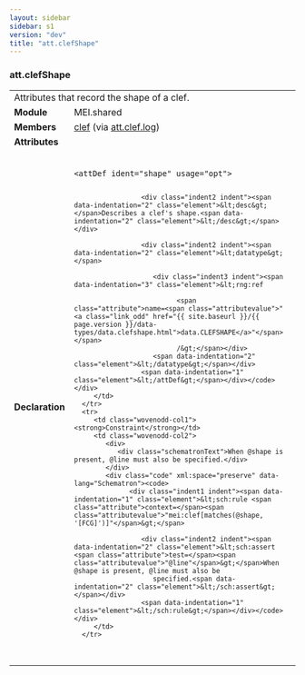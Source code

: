 ```yaml
---
layout: sidebar
sidebar: s1
version: "dev"
title: "att.clefShape"
---
```

<div class="classSpec att">
   <h3 id="att.clefShape">att.clefShape</h3>
   <table class="wovenodd">
      <tr>
         <td colspan="2" class="wovenodd-col2">Attributes that record the shape of a clef.</td>
      </tr>
      <tr>
         <td class="wovenodd-col1"><strong>Module</strong></td>
         <td class="wovenodd-col2">MEI.shared</td>
      </tr>
      <tr>
         <td class="wovenodd-col1"><strong>Members</strong></td>
         <td class="wovenodd-col2">
            <div class="parent">
               <div><a class="link_odd_elementSpec" href="{{ site.baseurl }}/{{ page.version }}/elements/clef.html">clef</a><span> (via <a class="link_odd_classSpec" href="{{ site.baseurl }}/{{ page.version }}/attribute-classes/att.clef.log.html">att.clef.log</a>)</span></div>
            </div>
         </td>
      </tr>
      <tr>
         <td class="wovenodd-col1"><strong>Attributes</strong></td>
         <td class="wovenodd-col2"></td>
      </tr>
      <tr>
         <td class="wovenodd-col1"><strong>Declaration</strong></td>
         <td class="wovenodd-col2">
            <div class="code" xml:space="preserve" data-lang="ODD"><code>
                  <div class="indent1 indent"><span data-indentation="1" class="element">&lt;attDef <span class="attribute">ident=</span><span class="attributevalue">"shape"</span> <span class="attribute">usage=</span><span class="attributevalue">"opt"</span>&gt;</span>
                     
                     <div class="indent2 indent"><span data-indentation="2" class="element">&lt;desc&gt;</span>Describes a clef's shape.<span data-indentation="2" class="element">&lt;/desc&gt;</span></div>
                     
                     <div class="indent2 indent"><span data-indentation="2" class="element">&lt;datatype&gt;</span>
                        
                        <div class="indent3 indent"><span data-indentation="3" class="element">&lt;rng:ref
                              
                              <span class="attribute">name=<span class="attributevalue">"<a class="link_odd" href="{{ site.baseurl }}/{{ page.version }}/data-types/data.clefshape.html">data.CLEFSHAPE</a>"</span></span>
                              /&gt;</span></div>
                        <span data-indentation="2" class="element">&lt;/datatype&gt;</span></div>
                     <span data-indentation="1" class="element">&lt;/attDef&gt;</span></div></code></div>
         </td>
      </tr>
      <tr>
         <td class="wovenodd-col1"><strong>Constraint</strong></td>
         <td class="wovenodd-col2">
            <div>
               <div class="schematronText">When @shape is present, @line must also be specified.</div>
            </div>
            <div class="code" xml:space="preserve" data-lang="Schematron"><code>
                  <div class="indent1 indent"><span data-indentation="1" class="element">&lt;sch:rule <span class="attribute">context=</span><span class="attributevalue">"mei:clef[matches(@shape, '[FCG]')]"</span>&gt;</span>
                     
                     <div class="indent2 indent"><span data-indentation="2" class="element">&lt;sch:assert <span class="attribute">test=</span><span class="attributevalue">"@line"</span>&gt;</span>When @shape is present, @line must also be
                        specified.<span data-indentation="2" class="element">&lt;/sch:assert&gt;</span></div>
                     <span data-indentation="1" class="element">&lt;/sch:rule&gt;</span></div></code></div>
         </td>
      </tr>
   </table>
</div>